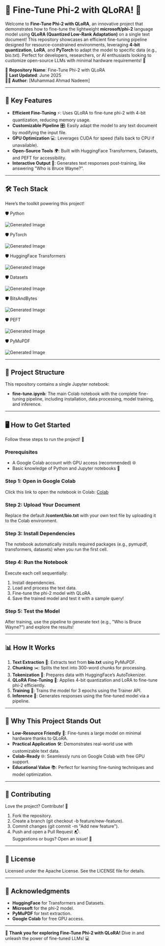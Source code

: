 # 🌟 **Fine-Tune Phi-2 with QLoRA!** 🌟

Welcome to **Fine-Tune Phi-2 with QLoRA**, an innovative project that demonstrates how to fine-tune the lightweight **microsoft/phi-2** language model using **QLoRA (Quantized Low-Rank Adaptation)** on a single text document! This repository showcases an efficient fine-tuning pipeline designed for resource-constrained environments, leveraging **4-bit quantization**, **LoRA**, and **PyTorch** to adapt the model to specific data (e.g., bio.txt). Perfect for developers, researchers, or AI enthusiasts looking to customize open-source LLMs with minimal hardware requirements! 🚀

🔗 **Repository Name**: Fine-Tune Phi-2 with QLoRA  
📅 **Last Updated**: June 2025  
👨‍💻 **Author**: \[Muhammad Ahmad Nadeem\]

* * *

🚀 Key Features
---------------

*   **Efficient Fine-Tuning** ⚡: Uses QLoRA to fine-tune phi-2 with 4-bit quantization, reducing memory usage.
*   **Customizable Pipeline** 🎛️: Easily adapt the model to any text document by modifying the input file.
*   **GPU Optimization** 💻: Leverages CUDA for speed (falls back to CPU if unavailable).
*   **Open-Source Tools** 🌍: Built with HuggingFace Transformers, Datasets, and PEFT for accessibility.
*   **Interactive Output** 💬: Generates text responses post-training, like answering "Who is Bruce Wayne?".

* * *

🛠️ Tech Stack
--------------

Here’s the toolkit powering this project!

🛡️ Python

![Generated Image](https://img.shields.io/badge/Python-3.8%2B-blue?logo=python)

  
🛡️ PyTorch

![Generated Image](https://img.shields.io/badge/PyTorch-2.0%2B-orange?logo=pytorch)

  
🛡️ HuggingFace Transformers

![Generated Image](https://img.shields.io/badge/HuggingFace-Transformers-yellow?logo=huggingface)

  
🛡️ Datasets

![Generated Image](https://img.shields.io/badge/Datasets-2.0%2B-green?logo=huggingface)

  
🛡️ BitsAndBytes

![Generated Image](https://img.shields.io/badge/BitsAndBytes-4bit-purple)

  
🛡️ PEFT

![Generated Image](https://img.shields.io/badge/PEFT-QLoRA-blueviolet)

  
🛡️ PyMuPDF

![Generated Image](https://img.shields.io/badge/PyMuPDF-Text%20Extraction-red)

* * *

📂 Project Structure
--------------------

This repository contains a single Jupyter notebook:

*   **fine-tune.ipynb**: The main Colab notebook with the complete fine-tuning pipeline, including installation, data processing, model training, and inference.

* * *

🖥️ How to Get Started
----------------------

Follow these steps to run the project! 🚀

### Prerequisites

*   A Google Colab account with GPU access (recommended) 🌐
*   Basic knowledge of Python and Jupyter notebooks 📓

### Step 1: Open in Google Colab

Click this link to open the notebook in Colab: [Colab](https://colab.research.google.com/drive/1RsXFmlxfhfjsgLk9t4oLxJDKR6r982MH)

### Step 2: Upload Your Document

Replace the default **/content/bio.txt** with your own text file by uploading it to the Colab environment.

### Step 3: Install Dependencies

The notebook automatically installs required packages (e.g., pymupdf, transformers, datasets) when you run the first cell.

### Step 4: Run the Notebook

Execute each cell sequentially:

1.  Install dependencies.
2.  Load and process the text data.
3.  Fine-tune the phi-2 model with QLoRA.
4.  Save the trained model and test it with a sample query!

### Step 5: Test the Model

After training, use the pipeline to generate text (e.g., "Who is Bruce Wayne?") and explore the results!

* * *

📊 How It Works
---------------

1.  **Text Extraction** 📜: Extracts text from **bio.txt** using PyMuPDF.
2.  **Chunking** ✂️: Splits the text into 300-word chunks for processing.
3.  **Tokenization** 🔢: Prepares data with HuggingFace’s AutoTokenizer.
4.  **QLoRA Fine-Tuning** 🤖: Applies 4-bit quantization and LoRA to fine-tune phi-2 efficiently.
5.  **Training** 🎯: Trains the model for 3 epochs using the Trainer API.
6.  **Inference** 💬: Generates responses using the fine-tuned model via a pipeline.

* * *

🧠 Why This Project Stands Out
------------------------------

*   **Low-Resource Friendly** 🌱: Fine-tunes a large model on minimal hardware thanks to QLoRA.
*   **Practical Application** 🛠️: Demonstrates real-world use with customizable text data.
*   **Colab-Ready** 🌐: Seamlessly runs on Google Colab with free GPU support.
*   **Educational Value** 📚: Perfect for learning fine-tuning techniques and model optimization.

* * *

🤝 Contributing
---------------

Love the project? Contribute! 🍴

1.  Fork the repository.
2.  Create a branch (git checkout -b feature/new-feature).
3.  Commit changes (git commit -m "Add new feature").
4.  Push and open a Pull Request 📬.  
    Suggestions or bugs? Open an issue! 🤗

* * *

📜 License
----------

Licensed under the Apache License. See the LICENSE file for details.

* * *

🙌 Acknowledgments
------------------

*   **HuggingFace** for Transformers and Datasets.
*   **Microsoft** for the phi-2 model.
*   **PyMuPDF** for text extraction.
*   **Google Colab** for free GPU access.

* * *

🎉 **Thank you for exploring Fine-Tune Phi-2 with QLoRA!** Dive in and unleash the power of fine-tuned LLMs! 💻